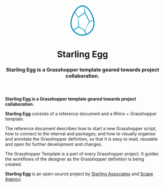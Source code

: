 <header>
<p align="center">
    <img src="assets/image/logo_dark.png" width="20%" height="20%" alt="Starling Egg Logo">
</p>
<h1 align='center' style='border-bottom: none;'>Starling Egg</h1>
<h3 align='center'>Starling Egg is a Grasshopper template geared towards project collaboration.</h3>
</header>



**Starling Egg is a Grasshopper template geared towards project collaboration.**



**Starling Egg** consists of a reference document and a Rhino + Grasshopper template.

The reference document describes how to start a new Grasshopper script, how to connect to the internal and packages, and how to visually organise and annotate the Grasshopper definition, so that it is easy to read, reusable and open for further development and changes.

The Grasshopper Template is a part of every Grasshopper project. It guides the workflows of the designer as the Grasshopper definition is being created.


**Starling Egg** is an open-source project by [Starling Associates](https://www.starling.associates "Starling Associates website") and [Scape Agency](https://www.scape.agency "Scape Agency website").